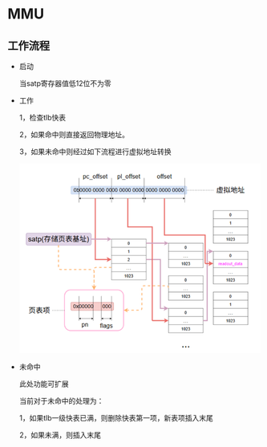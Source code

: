 # MMU

## 工作流程

+ 启动

    当satp寄存器值低12位不为零

+ 工作

    1，检查tlb快表

    2，如果命中则直接返回物理地址。

    3，如果未命中则经过如下流程进行虚拟地址转换

    ![alt text](image.png)

+ 未命中

    此处功能可扩展

    当前对于未命中的处理为：
    
    1，如果tlb一级快表已满，则删除快表第一项，新表项插入末尾

    2，如果未满，则插入末尾